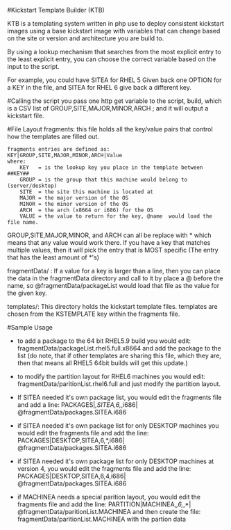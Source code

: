 #Kickstart Template Builder (KTB)

KTB is a templating system written in php use to deploy consistent kickstart
images using a base kickstart image with variables that can change based
on the site or version and architecture you are build to.

By using a lookup mechanism that searches from the most explicit
entry to the least explicit entry, you can choose the correct
variable based on the input to the script.

For example, you could have SITEA for RHEL 5 Given back one OPTION
for a KEY in the file, and SITEA for RHEL 6 give back a different key.

#Calling the script
you pass one http get variable to the script, build, which is a CSV list
of GROUP,SITE,MAJOR,MINOR,ARCH ; and it will output a kickstart file.   

#File Layout
fragments: this file holds all the key/value pairs that control how
the templates are filled out.

```
fragments entries are defined as: KEY|GROUP,SITE,MAJOR,MINOR,ARCH|Value
where:
    KEY   = is the lookup key you place in the template between ##KEY##
    GROUP = is the group that this machine would belong to (server/desktop)
    SITE  = the site this machine is located at
    MAJOR = the major version of the OS
    MINOR = the minor version of the OS
    ARCH  = the arch (x8664 or i686) for the OS
    VALUE = the value to return for the key, @name  would load the file name.
```

GROUP,SITE,MAJOR,MINOR, and ARCH can all be replace with * which means
that any value would work there.  If you have a key that matches
multiple values, then it will pick the entry that is MOST specific (The
entry that has the least amount of *'s)

fragmentData/ : If a value for a key is larger than a line, then you can
place the data in the fragmentData directory and call to it by
place a @ before the name, so @fragmentData/packageList  would load
that file as the value for the given key.

templates/:  This directory holds the kickstart template files. templates
are chosen from the KSTEMPLATE key within the fragments file.


#Sample Usage

* to add a package to the 64 bit RHEL5.9 build you would edit:
fragmentData/packageList.rhel5.full.x8664  and add the package to the list
(do note, that if other templates are sharing this file, which they are,
then that means all RHEL5 64bit builds will get this update.)

* to modify the partition layout for RHEL6 machines you would edit:
fragmentData/paritionList.rhel6.full  and just modify the partition layout.

* If SITEA needed it's own package list, you would edit the fragments file
and add a line: PACKAGES|*,SITEA,6,*,i686| @fragmentData/packages.SITEA.i686

* if SITEA needed it's own package list for only DESKTOP machines you would edit
the fragments file and add the line:
PACKAGES|DESKTOP,SITEA,6,*,i686| @fragmentData/packages.SITEA.i686

* if SITEA needed it's own package list for only DESKTOP machines at version 4,
you would edit the fragments file and add the line:
PACKAGES|DESKTOP,SITEA,6,4,i686| @fragmentData/packages.SITEA.i686

* if MACHINEA  needs a special parition layout, you would edit the fragments file
and add the line:
PARTITION|MACHINEA,*,6,*,*| @fragmentData/paritionList.MACHINEA
and then create the file:
fragmentData/paritionList.MACHINEA
with the partion data
